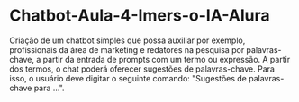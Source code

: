 # Chatbot-Aula-4-Imers-o-IA-Alura
Criação de um chatbot simples que possa auxiliar por exemplo, profissionais da área de marketing e redatores na pesquisa por palavras-chave, a partir da entrada de prompts com um termo ou expressão. A partir dos termos, o chat poderá oferecer sugestões de palavras-chave. Para isso, o usuário deve digitar o seguinte comando: "Sugestões de palavras-chave para ...".
